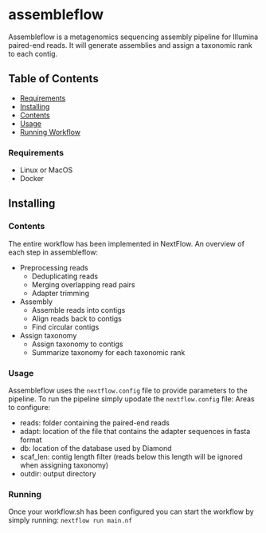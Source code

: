 # assembleflow

Assembleflow is a metagenomics sequencing assembly pipeline for Illumina paired-end reads. It will generate assemblies and assign a taxonomic rank to each contig. 

## Table of Contents
* [Requirements](#requirements)
* [Installing](#installing)
* [Contents](#contents)
* [Usage](#usage)
* [Running Workflow](#running)

### Requirements
* Linux or MacOS
* Docker

## Installing


### Contents

The entire workflow has been implemented in NextFlow. An overview of each step in assembleflow:

* Preprocessing reads
	+ Deduplicating reads
	+ Merging overlapping read pairs
	+ Adapter trimming
* Assembly
	+ Assemble reads into contigs
	+ Align reads back to contigs
	+ Find circular contigs
* Assign taxonomy
	+ Assign taxonomy to contigs
	+ Summarize taxonomy for each taxonomic rank


### Usage
Assembleflow uses the `nextflow.config` file to provide parameters to the pipeline. To run the pipeline simply upodate the `nextflow.config` file:
Areas to configure: 
* reads: folder containing the paired-end reads
* adapt: location of the file that contains the adapter sequences in fasta format
* db: location of the database used by Diamond
* scaf_len: contig length filter (reads below this length will be ignored when assigning taxonomy)
* outdir: output directory


### Running
Once your workflow.sh has been configured you can start the workflow by simply running:
`nextflow run main.nf`
